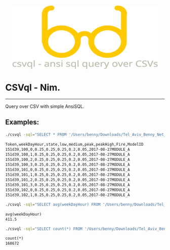 <p align="center">
  <img width="460" height="200" src="https://github.com/Bennyelg/csvql/blob/master/logo.png">
</p>

# CSVql - Nim.
----

Query over CSV with simple AnsiSQL.

Examples:
---

```bash
./csvql -sql="SELECT * FROM '/Users/benny/Downloads/Tel_Aviv_Benny_Net_Actions.csv' LIMIT 10" -H
```
```csv
Token,weekDayHour,state,low,medium,peak,peakHigh,Fire,ModelID
151d39,100,0,0.25,0.25,0.25,0.2,0.05,2017-08-27MODULE_A
151d39,100,1,0.25,0.25,0.25,0.2,0.05,2017-08-27MODULE_A
151d39,100,2,0.25,0.25,0.25,0.2,0.05,2017-08-27MODULE_A
151d39,100,3,0.25,0.25,0.25,0.2,0.05,2017-08-27MODULE_A
151d39,101,0,0.25,0.25,0.25,0.2,0.05,2017-08-27MODULE_A
151d39,101,1,0.25,0.25,0.25,0.2,0.05,2017-08-27MODULE_A
151d39,101,2,0.25,0.25,0.25,0.2,0.05,2017-08-27MODULE_A
151d39,101,3,0.25,0.25,0.25,0.2,0.05,2017-08-27MODULE_A
151d39,102,0,0.25,0.25,0.25,0.2,0.05,2017-08-27MODULE_A
151d39,102,1,0.25,0.25,0.25,0.2,0.05,2017-08-27MODULE_A
```

```bash
./csvql -sql="SELECT avg(weekDayHour) FROM '/Users/benny/Downloads/Tel_Aviv_Benny_Net_Actions.csv' LIMIT 10" -H
```
```csv
avg(weekDayHour)
411.5
```
```bash
./csvql -sql="SELECT count(*) FROM '/Users/benny/Downloads/Tel_Aviv_Benny_Net_Actions.csv' LIMIT 10" -H
```
```csv
count(*)
168672
```



